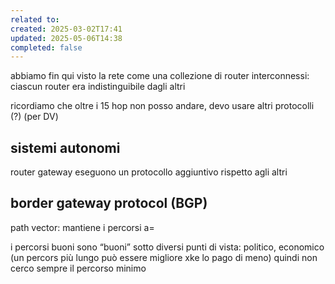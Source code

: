 ```yaml
---
related to: 
created: 2025-03-02T17:41
updated: 2025-05-06T14:38
completed: false
---
```

abbiamo fin qui visto la rete come una collezione di router interconnessi: ciascun router era indistinguibile dagli altri 

ricordiamo che oltre i 15 hop non posso andare, devo usare altri protocolli (?) (per DV)
## sistemi autonomi 

router gateway eseguono un protocollo aggiuntivo rispetto agli altri
## border gateway protocol (BGP)
path vector: mantiene i percorsi a=

i percorsi buoni sono “buoni” sotto diversi punti di vista: politico, economico (un percors più lungo può essere migliore xke lo pago di meno) quindi non cerco sempre il percorso minimo